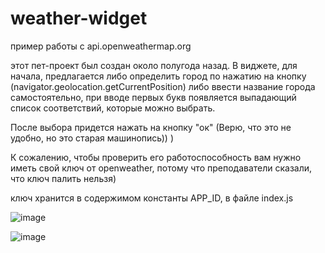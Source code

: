# weather-widget
пример работы с api.openweathermap.org

этот пет-проект был создан около полугода назад. 
В виджете, для начала, предлагается либо определить город по нажатию на кнопку (navigator.geolocation.getCurrentPosition) либо ввести название города самостоятельно, при вводе первых букв появляется выпадающий список соответствий, которые можно выбрать.

После выбора придется нажать на кнопку "ок" (Верю, что это не удобно, но это старая машинопись)) )

К сожалению, чтобы проверить его работоспособность вам нужно иметь свой ключ от openweather, потому что преподаватели сказали, что ключ палить нельзя)

ключ хранится в содержимом константы APP_ID, в файле index.js

![image](https://user-images.githubusercontent.com/102058870/191312413-b7142b76-b998-45d0-93b7-0ae5657a4d4a.png)

![image](https://user-images.githubusercontent.com/102058870/191313472-1abb4d4e-e381-4017-bbe2-86ef40670111.png)
